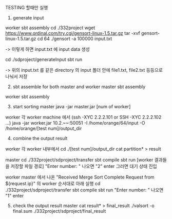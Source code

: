 TESTING 할때만 실행 
1. generate input

worker 
sbt assembly 
cd ./332project 
wget https://www.ordinal.com/try.cgi/gensort-linux-1.5.tar.gz
tar -xvf gensort-linux-1.5.tar.gz 
cd 64
./gensort -a 100000 input.txt 

-> 이렇게 하면 input.txt 에 input data 생성 

cd ./sdproject/generateInput 
sbt run 

-> 위의 input.txt 를 같은 directory 의 input 폴더 안에 file1.txt, file2.txt 등등으로 나눠서 저장 

2. sbt assemble for both master and worker
master 
sbt assembly 

worker 
sbt assembly 

3. start sorting 
master
java -jar master.jar [num of worker]

worker 
각 worker machine 에서 (ssh -XYC 2.2.2.101 or SSH -XYC 2.2.2.102 ...) 
java -jar worker.jar 10.2.~~:50051 -I /home/orange/64/input -O /home/orange/[test num]/output_dir

4. combine the output result

worker 
각 worker 내부에서 
cd ./[test num]/output_dir
cat partition* > result 

master 
cd ./332project/sdproject/transfer 
sbt compile 
sbt run [worker 결과들을 저장할 파일 경로] 
"Enter number: " 나오면 "2" enter 
그러면 대기 상태 진입 

worker 
master 에서 나온 "Received Merge Sort Complete Request from ${request.ip}" 의 worker 순서대로 아래 실행 
cd ./332project/sdproject/transfer 
sbt compile 
sbt run 
"Enter number: " 나오면 "1" enter 

5. check the output result
master 
cat result* > final_result 
./valsort -o final.sum ./332project/sdproject/final_result 





